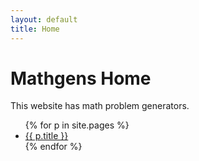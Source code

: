 ```yaml
---
layout: default
title: Home
---
```

# Mathgens Home
This website has math problem generators.

<ul>
      {% for p in site.pages %}
        <li>
          <a href="{{site.github.baseurl}}{{ p.url }}">{{ p.title }}</a>
        </li>
      {% endfor %}
</ul>
